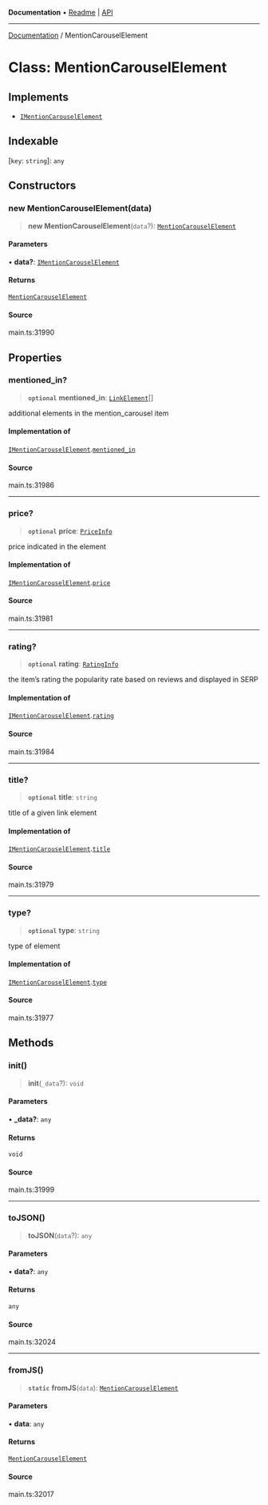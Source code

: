 **Documentation** • [Readme](../README.md) \| [API](../globals.md)

***

[Documentation](../README.md) / MentionCarouselElement

# Class: MentionCarouselElement

## Implements

- [`IMentionCarouselElement`](../interfaces/IMentionCarouselElement.md)

## Indexable

 \[`key`: `string`\]: `any`

## Constructors

### new MentionCarouselElement(data)

> **new MentionCarouselElement**(`data`?): [`MentionCarouselElement`](MentionCarouselElement.md)

#### Parameters

• **data?**: [`IMentionCarouselElement`](../interfaces/IMentionCarouselElement.md)

#### Returns

[`MentionCarouselElement`](MentionCarouselElement.md)

#### Source

main.ts:31990

## Properties

### mentioned\_in?

> **`optional`** **mentioned\_in**: [`LinkElement`](LinkElement.md)[]

additional elements in the mention_carousel item

#### Implementation of

[`IMentionCarouselElement`](../interfaces/IMentionCarouselElement.md).[`mentioned_in`](../interfaces/IMentionCarouselElement.md#mentioned_in)

#### Source

main.ts:31986

***

### price?

> **`optional`** **price**: [`PriceInfo`](PriceInfo.md)

price indicated in the element

#### Implementation of

[`IMentionCarouselElement`](../interfaces/IMentionCarouselElement.md).[`price`](../interfaces/IMentionCarouselElement.md#price)

#### Source

main.ts:31981

***

### rating?

> **`optional`** **rating**: [`RatingInfo`](RatingInfo.md)

the item’s rating 
the popularity rate based on reviews and displayed in SERP

#### Implementation of

[`IMentionCarouselElement`](../interfaces/IMentionCarouselElement.md).[`rating`](../interfaces/IMentionCarouselElement.md#rating)

#### Source

main.ts:31984

***

### title?

> **`optional`** **title**: `string`

title of a given link element

#### Implementation of

[`IMentionCarouselElement`](../interfaces/IMentionCarouselElement.md).[`title`](../interfaces/IMentionCarouselElement.md#title)

#### Source

main.ts:31979

***

### type?

> **`optional`** **type**: `string`

type of element

#### Implementation of

[`IMentionCarouselElement`](../interfaces/IMentionCarouselElement.md).[`type`](../interfaces/IMentionCarouselElement.md#type)

#### Source

main.ts:31977

## Methods

### init()

> **init**(`_data`?): `void`

#### Parameters

• **\_data?**: `any`

#### Returns

`void`

#### Source

main.ts:31999

***

### toJSON()

> **toJSON**(`data`?): `any`

#### Parameters

• **data?**: `any`

#### Returns

`any`

#### Source

main.ts:32024

***

### fromJS()

> **`static`** **fromJS**(`data`): [`MentionCarouselElement`](MentionCarouselElement.md)

#### Parameters

• **data**: `any`

#### Returns

[`MentionCarouselElement`](MentionCarouselElement.md)

#### Source

main.ts:32017
